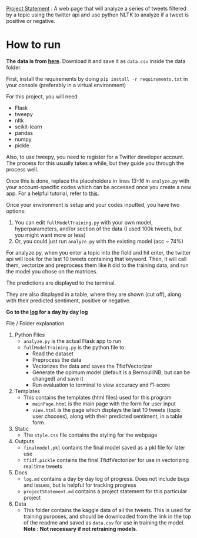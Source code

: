 [Project Statement](docs/projectStatement.md) : A web page that will analyze a series of tweets filtered by a topic using the twitter api and use python NLTK to analyze if a tweet is positive or negative.

# How to run

__The data is from [here](https://www.kaggle.com/kazanova/sentiment140)__. Download it and save it as `data.csv` inside the data folder.

First, install the requirements by doing `pip install -r requirements.txt` in your console (preferably in a virtual environment)

For this project, you will need
- Flask
- tweepy
- nltk
- scikit-learn
- pandas
- numpy
- pickle

Also, to use tweepy, you need to register for a Twitter developer account. The process for this usually takes a while, but they guide you through the process well.

Once this is done, replace the placeholders in lines *13-16* in `analyze.py` with your account-specific codes which can be accessed once you create a new app. For a helpful tutorial, refer to [this](http://socialmedia-class.org/twittertutorial.html).

Once your environment is setup and your codes inputted, you have two options:
1. You can edit `fullModelTraining.py` with your own model, hyperparameters, and/or section of the data (I used 100k tweets, but you might want more or less)
2. Or, you could just run `analyze.py` with the existing model (acc ~ 74%)

For analyze.py, when you enter a topic into the field and hit enter, the twitter api will look for the last 10 tweets containing that keyword. Then, it will call them, vectorize and preprocess them like it did to the training data, and run the model you chose on the matrices.

The predictions are displayed to the terminal.

They are also displayed in a table, where they are shown (cut off), along with their predicted sentiment, positive or negative.


__Go to the [log](docs/log.md) for a day by day log__

File / Folder explanation
1. Python Files
    * `analyze.py` is the actual Flask app to run
    * `fullModelTraining.py` is the python file to:
        * Read the dataset
        * Preprocess the data
        * Vectorizes the data and saves the TfidfVectorizer
        * Generate the opimum model (default is a BernoulliNB, but can be changed) and save it
        * Run evaluation to terminal to view accuracy and f1-score
2. Templates
    * This contains the templates (html files) used for this program
        * `mainPage.html` is the main page with the form for user input
        * `view.html` is the page which displays the last 10 tweets (topic user chooses), along with their predicted sentiment, in a table form.
3. Static
    * The `style.css` file contains the styling for the webpage
4. Outputs
    * `finalmodel.pkl` contains the final model saved as a pkl file for later use
    * `tfidf.pickle` contains the final TfidfVectorizer for use in vectorizing real time tweets
5. Docs
    * `log.md` contains a day by day log of progress. Does not include bugs and issues, but is helpful for tracking progress
    * `projectStatement.md` contains a project statement for this particular project
6. Data
    * This folder contains the kaggle data of all the tweets. This is used for training purposes, and should be downloaded from the link in the top of the readme and saved as `data.csv` for use in training the model. __Note : Not necessary if not retraining models__.
